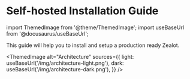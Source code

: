 # Self-hosted Installation Guide

import ThemedImage from '@theme/ThemedImage';
import useBaseUrl from '@docusaurus/useBaseUrl';

This guide will help you to install and setup a production ready Zealot.

<ThemedImage
  alt="Architecture"
  sources={{
    light: useBaseUrl('/img/architecture-light.png'),
    dark: useBaseUrl('/img/architecture-dark.png'),
  }}
/>
